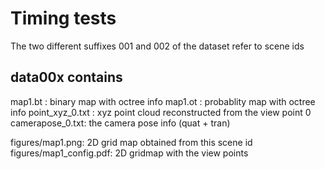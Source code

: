 # Timing tests

The two different suffixes 001 and 002 of the dataset refer to scene ids

## data00x contains 
map1.bt :           binary map with octree info
map1.ot :           probablity map with octree info
point_xyz_0.txt :   xyz point cloud reconstructed from the view point 0
camerapose_0.txt:   the camera pose info (quat + tran)

figures/map1.png:   2D grid map obtained from this scene id
figures/map1_config.pdf:  2D gridmap with the view points  




